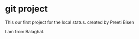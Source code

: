 
# git project
This our first project for the local status.
created by Preeti Bisen

I am from Balaghat.

